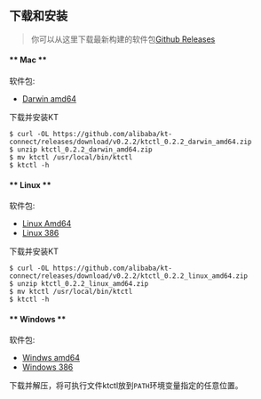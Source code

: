 下载和安装
---

> 你可以从这里下载最新构建的软件包[Github Releases](https://github.com/alibaba/kt-connect/releases)

<!-- tabs:start -->

#### ** Mac **

软件包:

* [Darwin amd64](https://github.com/alibaba/kt-connect/releases/download/v0.2.2/ktctl_0.2.2_darwin_amd64.zip)

下载并安装KT

```
$ curl -OL https://github.com/alibaba/kt-connect/releases/download/v0.2.2/ktctl_0.2.2_darwin_amd64.zip
$ unzip ktctl_0.2.2_darwin_amd64.zip
$ mv ktctl /usr/local/bin/ktctl
$ ktctl -h
```

#### ** Linux **

软件包:

* [Linux Amd64](https://github.com/alibaba/kt-connect/releases/download/v0.2.2/ktctl_0.2.2_linux_amd64.zip)
* [Linux 386](https://github.com/alibaba/kt-connect/releases/download/v0.2.2/ktctl_0.2.2_linux_386.zip)

下载并安装KT

```
$ curl -OL https://github.com/alibaba/kt-connect/releases/download/v0.2.2/ktctl_0.2.2_linux_amd64.zip
$ unzip ktctl_0.2.2_linux_amd64.zip
$ mv ktctl /usr/local/bin/ktctl
$ ktctl -h
```

#### ** Windows **

软件包:

* [Windws amd64](https://github.com/alibaba/kt-connect/releases/download/v0.2.2/ktctl_0.2.2_windows_amd64.zip)
* [Windows 386](https://github.com/alibaba/kt-connect/releases/download/v0.2.2/ktctl_0.2.2_windows_386.zip)

下载并解压，将可执行文件ktctl放到`PATH`环境变量指定的任意位置。

<!-- tabs:end -->
